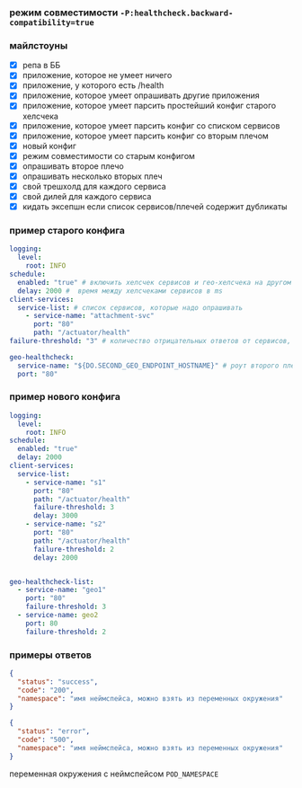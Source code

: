 ### режим совместимости `-P:healthcheck.backward-compatibility=true`

### майлстоуны
- [x] репа в ББ
- [x] приложение, которое не умеет ничего
- [x] приложение, у которого есть /health
- [x] приложение, которое умеет опрашивать другие приложения
- [x] приложение, которое умеет парсить простейший конфиг старого хелсчека
- [x] приложение, которое умеет парсить конфиг со списком сервисов
- [x] приложение, которое умеет парсить конфиг со вторым плечом
- [x] новый конфиг
- [x] режим совместимости со старым конфигом
- [x] опрашивать второе плечо
- [x] опрашивать несколько вторых плеч 
- [x] свой трешхолд для каждого сервиса
- [x] свой дилей для каждого сервиса
- [x] кидать эксепшн если список сервисов/плечей содержит дубликаты

### пример старого конфига

```yaml
logging:
  level:
    root: INFO
schedule:
  enabled: "true" # включить хелсчек сервисов и гео-хелсчека на другом плече
  delay: 2000 #  время между хелсчеками сервисов в ms
client-services:
  service-list: # список сервисов, которые надо опрашивать
    - service-name: "attachment-svc"
      port: "80"
      path: "/actuator/health"
failure-threshold: "3" # количество отрицательных ответов от сервисов, после которого плечо выводится из балансировки

geo-healthcheck:
  service-name: "${DO.SECOND_GEO_ENDPOINT_HOSTNAME}" # роут второго плеча
  port: "80"
```

### пример нового конфига

```yaml
logging:
  level:
    root: INFO
schedule:
  enabled: "true"
  delay: 2000
client-services:
  service-list:
    - service-name: "s1"
      port: "80"
      path: "/actuator/health"
      failure-threshold: 3
      delay: 3000
    - service-name: "s2"
      port: "80"
      path: "/actuator/health"
      failure-threshold: 2
      delay: 2000


geo-healthcheck-list:
  - service-name: "geo1"
    port: "80"
    failure-threshold: 3
  - service-name: geo2
    port: 80
    failure-threshold: 2
```



### примеры ответов
```json
{
  "status": "success",
  "code": "200",
  "namespace": "имя неймспейса, можно взять из переменных окружения"
}
```
```json
{
  "status": "error",
  "code": "500",
  "namespace": "имя неймспейса, можно взять из переменных окружения"
}
```
переменная окружения с неймспейсом `POD_NAMESPACE`